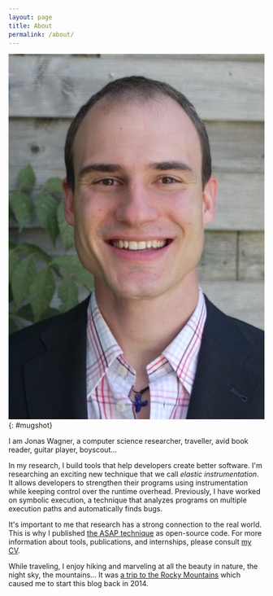 ```yaml
---
layout: page
title: About
permalink: /about/
---
```


<style type="text/css">

#mugshot img {
  float: right;
  margin-left: 1em;
  width: 200px;
}

</style>

![Jonas Wagner: Mugshot](/assets/pictures/mugshot_jonas_wagner.jpg)
{: #mugshot}

I am Jonas Wagner, a computer science researcher, traveller, avid book reader,
guitar player, boyscout...

In my research, I build tools that help developers create better software. I'm
researching an exciting new technique that we call *elastic instrumentation*. It
allows developers to strengthen their programs using instrumentation while
keeping control over the runtime overhead. Previously, I have worked on symbolic
execution, a technique that analyzes programs on multiple execution paths and
automatically finds bugs.

It's important to me that research has a strong connection to the real world.
This is why I published [the ASAP technique][asap] as open-source code. For more
information about tools, publications, and internships, please consult [my
CV][cv].

While traveling, I enjoy hiking and marveling at all the beauty in nature, the
night sky, the mountains... It was [a trip to the Rocky
Mountains][a_travelers_diary] which caused me to start this blog back in 2014.

[asap]: http://dslab.epfl.ch/proj/asap/
[cv]: /assets/documents/cv_jonas_wagner.pdf
[a_travelers_diary]: /travel/2014/10/12/a-travellers-diary-part-three.html
